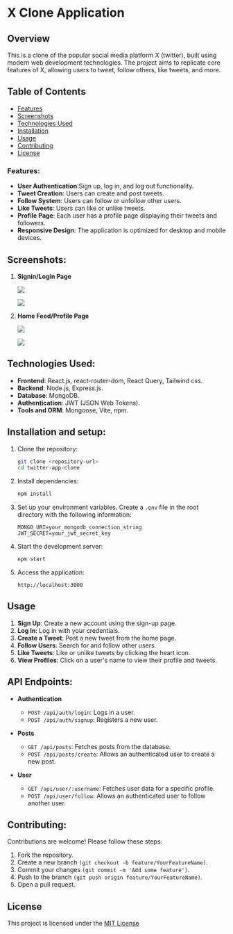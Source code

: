 # X Clone Application

## Overview

This is a clone of the popular social media platform X (twitter), built using modern web development technologies. The project aims to replicate core features of X, allowing users to tweet, follow others, like tweets, and more.

## Table of Contents

- [Features](#features)
- [Screenshots](#screenshots)
- [Technologies Used](#technologies-used)
- [Installation](#installation-and-setup)
- [Usage](#usage)
- [Contributing](#contributing)
- [License](#license)

### Features:

- **User Authentication**:Sign up, log in, and log out functionality.
- **Tweet Creation**: Users can create and post tweets.
- **Follow System**: Users can follow or unfollow other users.
- **Like Tweets**: Users can like or unlike tweets.
- **Profile Page**: Each user has a profile page displaying their tweets and followers.
- **Responsive Design**: The application is optimized for desktop and mobile devices.

## Screenshots:

1. **Signin/Login Page**

   ![](https://res.cloudinary.com/dfzlizgq1/image/upload/v1741265000/f3xcfihrebhbubsdn5pk.png)

   ![](https://res.cloudinary.com/dfzlizgq1/image/upload/v1741267042/wn7lxx0suojwkhbmqjnn.png)

2. **Home Feed/Profile Page**

   ![](https://res.cloudinary.com/dfzlizgq1/image/upload/v1741267241/che0jpwwjpueq8fdmjgp.png)
   
   ![](https://res.cloudinary.com/dfzlizgq1/image/upload/v1741267358/xayr1m9pn7l6o7mdwp8s.png)

## Technologies Used:

- **Frontend**: React.js, react-router-dom, React Query, Tailwind css.
- **Backend**: Node.js, Express.js.
- **Database**: MongoDB.
- **Authentication**: JWT (JSON Web Tokens).
- **Tools and ORM**: Mongoose, Vite, npm.


## Installation and setup:

1. Clone the repository:
    ```bash
    git clone <repository-url>
    cd twitter-app-clone
    ```
    
2. Install dependencies:
    ```bash
    npm install
    ```

3. Set up your environment variables. Create a `.env` file in the root directory with the following information:
    ```
    MONGO_URI=your_mongodb_connection_string
    JWT_SECRET=your_jwt_secret_key
    ```

5. Start the development server:
    ```bash
    npm start
    ```

6. Access the application:
    ```
    http://localhost:3000
    ```

## Usage

1. **Sign Up**: Create a new account using the sign-up page.
2. **Log In**: Log in with your credentials.
3. **Create a Tweet**: Post a new tweet from the home page.
4. **Follow Users**: Search for and follow other users.
5. **Like Tweets**: Like or unlike tweets by clicking the heart icon.
6. **View Profiles**: Click on a user's name to view their profile and tweets.

## API Endpoints:

- **Authentication**
  - `POST /api/auth/login`: Logs in a user.
  - `POST /api/auth/signup`: Registers a new user.

- **Posts**
  - `GET /api/posts`: Fetches posts from the database.
  - `POST /api/posts/create`: Allows an authenticated user to create a new post.

- **User**
  - `GET /api/user/:username`: Fetches user data for a specific profile.
  - `POST /api/user/follow`: Allows an authenticated user to follow another user.

## Contributing:

Contributions are welcome! Please follow these steps:

1. Fork the repository.
2. Create a new branch ```(git checkout -b feature/YourFeatureName)```.
3. Commit your changes ```(git commit -m 'Add some feature')```.
4. Push to the branch ```(git push origin feature/YourFeatureName)```.
5. Open a pull request.

## License

This project is licensed under the [MIT License](LICENSE)